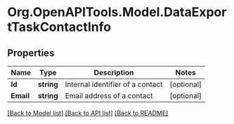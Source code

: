 
# Org.OpenAPITools.Model.DataExportTaskContactInfo

## Properties

Name | Type | Description | Notes
------------ | ------------- | ------------- | -------------
**Id** | **string** | Internal identifier of a contact | [optional] 
**Email** | **string** | Email address of a contact | [optional] 

[[Back to Model list]](../README.md#documentation-for-models)
[[Back to API list]](../README.md#documentation-for-api-endpoints)
[[Back to README]](../README.md)


